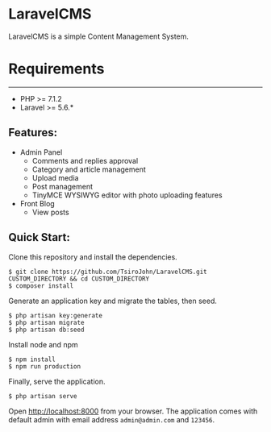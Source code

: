 # LaravelCMS

LaravelCMS is a simple Content Management System.

# Requirements
------------
 - PHP >= 7.1.2
 - Laravel >= 5.6.*

## Features:
* Admin Panel
    * Comments and replies approval
	* Category and article management
    * Upload media
	* Post management
	* TinyMCE WYSIWYG editor with photo uploading features
* Front Blog
    * View posts

## Quick Start:

Clone this repository and install the dependencies.

    $ git clone https://github.com/TsiroJohn/LaravelCMS.git CUSTOM_DIRECTORY && cd CUSTOM_DIRECTORY
    $ composer install
    
Generate an application key and migrate the tables, then seed.

    $ php artisan key:generate
    $ php artisan migrate
    $ php artisan db:seed

Install node and npm 
    
    $ npm install
    $ npm run production

Finally, serve the application.

    $ php artisan serve

Open [http://localhost:8000](http://localhost:8000) from your browser. 
The application comes with default admin with email address `admin@admin.com` and `123456`.